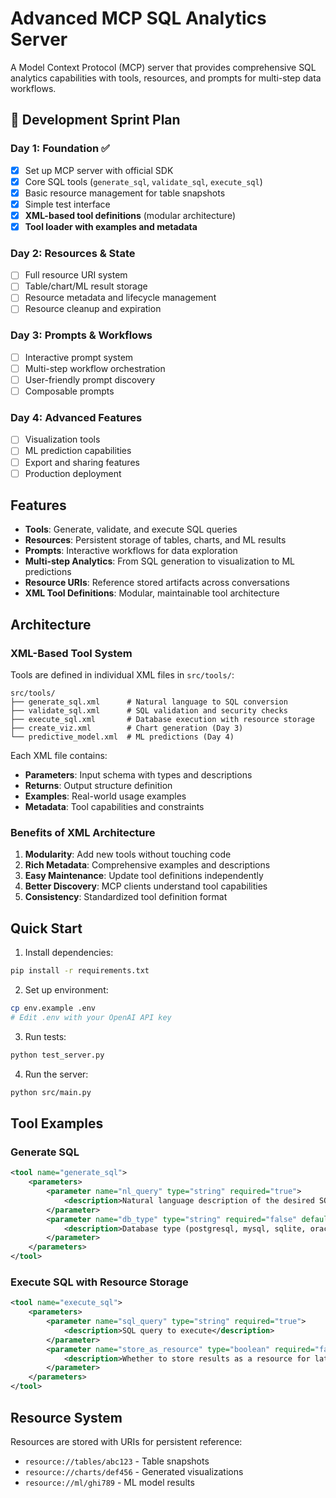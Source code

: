 # Advanced MCP SQL Analytics Server

A Model Context Protocol (MCP) server that provides comprehensive SQL analytics capabilities with tools, resources, and prompts for multi-step data workflows.

## 🚀 Development Sprint Plan

### Day 1: Foundation ✅
- [x] Set up MCP server with official SDK
- [x] Core SQL tools (`generate_sql`, `validate_sql`, `execute_sql`)
- [x] Basic resource management for table snapshots
- [x] Simple test interface
- [x] **XML-based tool definitions** (modular architecture)
- [x] **Tool loader with examples and metadata**

### Day 2: Resources & State
- [ ] Full resource URI system
- [ ] Table/chart/ML result storage
- [ ] Resource metadata and lifecycle management
- [ ] Resource cleanup and expiration

### Day 3: Prompts & Workflows
- [ ] Interactive prompt system
- [ ] Multi-step workflow orchestration
- [ ] User-friendly prompt discovery
- [ ] Composable prompts

### Day 4: Advanced Features
- [ ] Visualization tools
- [ ] ML prediction capabilities
- [ ] Export and sharing features
- [ ] Production deployment

## Features

- **Tools**: Generate, validate, and execute SQL queries
- **Resources**: Persistent storage of tables, charts, and ML results
- **Prompts**: Interactive workflows for data exploration
- **Multi-step Analytics**: From SQL generation to visualization to ML predictions
- **Resource URIs**: Reference stored artifacts across conversations
- **XML Tool Definitions**: Modular, maintainable tool architecture

## Architecture

### XML-Based Tool System
Tools are defined in individual XML files in `src/tools/`:

```
src/tools/
├── generate_sql.xml      # Natural language to SQL conversion
├── validate_sql.xml      # SQL validation and security checks
├── execute_sql.xml       # Database execution with resource storage
├── create_viz.xml        # Chart generation (Day 3)
└── predictive_model.xml  # ML predictions (Day 4)
```

Each XML file contains:
- **Parameters**: Input schema with types and descriptions
- **Returns**: Output structure definition
- **Examples**: Real-world usage examples
- **Metadata**: Tool capabilities and constraints

### Benefits of XML Architecture
1. **Modularity**: Add new tools without touching code
2. **Rich Metadata**: Comprehensive examples and descriptions
3. **Easy Maintenance**: Update tool definitions independently
4. **Better Discovery**: MCP clients understand tool capabilities
5. **Consistency**: Standardized tool definition format

## Quick Start

1. Install dependencies:
```bash
pip install -r requirements.txt
```

2. Set up environment:
```bash
cp env.example .env
# Edit .env with your OpenAI API key
```

3. Run tests:
```bash
python test_server.py
```

4. Run the server:
```bash
python src/main.py
```

## Tool Examples

### Generate SQL
```xml
<tool name="generate_sql">
    <parameters>
        <parameter name="nl_query" type="string" required="true">
            <description>Natural language description of the desired SQL query</description>
        </parameter>
        <parameter name="db_type" type="string" required="false" default="postgresql">
            <description>Database type (postgresql, mysql, sqlite, oracle)</description>
        </parameter>
    </parameters>
</tool>
```

### Execute SQL with Resource Storage
```xml
<tool name="execute_sql">
    <parameters>
        <parameter name="sql_query" type="string" required="true">
            <description>SQL query to execute</description>
        </parameter>
        <parameter name="store_as_resource" type="boolean" required="false" default="true">
            <description>Whether to store results as a resource for later reference</description>
        </parameter>
    </parameters>
</tool>
```

## Resource System

Resources are stored with URIs for persistent reference:
- `resource://tables/abc123` - Table snapshots
- `resource://charts/def456` - Generated visualizations
- `resource://ml/ghi789` - ML model results


